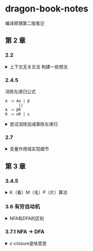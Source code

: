 # dragon-book-notes
编译原理第二版笔记

## 第 2 章

### 2.2

<details><summary>上下文无关文法 构建一些想法</summary>

```
加减乘除无括号的表达式
expr -> expr + term
      | expr - term
      | term

term -> term * digit
      | term / digit
      | digit
```
```
为什么不写成这样
expr -> term + expr
      | term - expr
      | term

term -> term * digit
      | term / digit
      | digit

+ - 是左结合
这样的话 + - 就变成里右结合
1 + 2 + 3
语法分析树就会变成这样
         expr
        / | \
       1  +  expr
            / | \
           2  +  3
```
```
或者这样
expr -> expr + digit
      | expr - digit
      | expr * digit
      | expr / digit
也就是说优先级越高的符号， 要越往里（下）写
表达式的本质就是一颗树， 肯定是从下往上算， 所以要往里（下）写
```
</details>

### 2.4.5
消除左递归公式
```
A -> Aα | β
      ||
A -> βR
R -> αR | ε
```
<details><summary>尝试消除加减乘除左递归</summary>

```
expr -> expr + term
      | expr - term
      | term

term -> term * digit
      | term / digit
      | digit

对于expr
A = expr
α = + term | - term
β = term
   ||
expr      -> term expr_tail
expr_tail -> + term expr_tail | - term expr_tail | ε

对于term
A = term
α = * digit | / digit
β = digit

term      -> digit term_tail
term_tail -> * digit term_tail | / digit term_tail | ε


最后合并
expr      -> term expr_tail
expr_tail -> + term expr_tail 
           | - term expr_tail
           | ε
term      -> digit term_tail
term_tail -> * digit term_tail
           | / digit term_tail 
           | ε
```
</details>

### 2.7
<details><summary>变量作用域实现细节</summary>
 
定义：符号表类`Symbol` 全局符号表`global_symbol` 一个全局符号表指针`p`   
下面时伪代码   
每当进入函数时，`push p; p = global_symbol;`   
每当退出函数时，`pop p;`   
每当进入块时， `new_symbol = new Symbol(); new_symbol.prev = p; p = new_symbol;`   
每当退出块时, `p = p.prev;`   

如果进入的块同时是函数， 先执行`进入函数`， 再执行`进入块`   
如果退出的块同时是函数， 先执行`退出块`， 再执行`退出函数`  

查找符号
```
for (pp = p; pp != NULL; pp = pp.prev) {
    // 然后从符号表里查找即可
}
```

</details>

## 第 3 章

### 3.4.5
<details><summary>K（看）M（毛）P（片）算法</summary>
这个龙书的KMP算法讲的好难懂的样子， 我晕！可能大佬有大佬的思维吧 orz <br />
以前我试图想学过这个算法， 但是看了好多文章， 感觉都讲的不是很清楚， 到现在还是迷迷糊糊的 <br />
今晚， 对，就是今晚 一定要搞懂， ***， 我就不信了 <br />
细细一看龙书 - -， 哇， 别看短短几行， 讲的还是很清楚的。 <br />
<br />

唯一的难点应该是*失陪函数*的计算 <br />
需要明确*失陪函数*计算是关键字的长度，这个关键字要满足既是最长的真前缀又是后缀。 <br />
比如， 就拿龙书的例子：（龙书上的索引是从1开始）
<pre>
字符串：ababaa

f(1) 要计算的字符串：a           计算出的关键字：没有        长度：0
f(2) 要计算的字符串：ab          计算出的关键字：没有        长度：0
f(3) 要计算的字符串：aba         计算出的关键字：a          长度：1
f(4) 要计算的字符串：abab        计算出的关键字：ab         长度：2
f(5) 要计算的字符串：ababa       计算出的关键字：aba        长度：3
f(6) 要计算的字符串：ababaa      计算出的关键字：a          长度：1
</pre>

苦思冥想， 为啥龙书上的函数要这么写， 加上搜索各种资料， 终于。。。 <br/>
龙书最大的失策是直接放伪代码， 不放解释， 我晕， 下面还要证明， 没接触的直接凉凉 <br />

<pre>
失配函数的算法流程是这样的
先是从第一个字符和第二个字符开始比较， 如果相同呢那么 f(1) = 1， 不同 f(1) = 0 （不懂看上面的例子）
假设第一个字符和第二个字符相同
那么现在在第二个字符后面加一个字符（第三个字符），然后是不是就要比较第一个字符后面的哪个字符， 也就是第二个字符， 和第三个字符是否相同
这个相同的流程

那假如不同咋办，不同的话需要回退， 回退到现在的关键字中的关键字那个地方， 为什么可以这么回退呢， 因为关键字的属性就是头和尾是一样的， 画张图可能可以理解快一点
</pre>

书上伪代码，翻译成c， 如果不懂的话， 看的脑壳疼
```c
#include <stdio.h>
#include <memory.h>

int main() {
    char *b = "-ababaa"; // 龙书中索引开始是1， 所以这里头部加了一个字符
    int n = strlen(b);
    int f[n];

    int t = 0; // 指向现在的关键字
    f[1] = 0;
    for (int s = 1; s < n; s++) {
        while (t > 0 && b[s+1] != b[t+1]) // 这里是回退用的， t > 0 是说 如果 t == 0 的话， 就没法继续回退了， b[s+1] != b[t+1] 是回退的条件， 不等于才要回退
            t = f[t]; // 回退关键字， 至于为什么可以回退， 画图， 关键字中的关键字头和尾是一样的
        if (b[s+1] == b[t+1]) { // 等于， 直接下一步
            ++t; // 关键字长度加一
            f[s+1] = t; // 赋值
        } else {
            f[s+1] = 0; // 很明显， 这里肯定回退到不可以回退了， t肯定等于0， 关键字长度肯定等于0
        }
    }

    for (int s = 1; s < n; s++) { // 打印
        printf("%d ", f[s]);
    }
}
```

用索引从0开始写的代码
```c
#include <stdio.h>
#include <memory.h>

int main() {
    char *b = "ababaa";
    int n = strlen(b);
    int f[n];

    // 这里为什么用-1呢
    // 因为s和t肯定要表示同一样东西， s表示的是头部匹配的长度， t表示的是尾部匹配的长度
    // 那么开始的时候肯定是字符0和字符1开始比较
    // 那么s和t肯定在最开始的时候肯定要相差一
    // 无非s=-1， t=0， or， s=0，t=-1
    // 如果s=-1， t=0这种， 那么是s从-1到n-2循环， 下面也肯定是f[s+1] = t; 所以肯定没法写
    int t = -1;
    f[0] = -1;
    for (int s = 0; s < n-1; s++) {
        while (t > -1 && b[s+1] != b[t+1])
            t = f[t];
        if (b[s+1] == b[t+1]) {
            ++t;
            f[s+1] = t;
        } else {
            f[s+1] = -1;
        }
    }

    for (int s = 0; s < n; s++) {
        printf("%d ", f[s]+1);
    }
}
```
</details>

### 3.6 有穷自动机
<details><summary>NFA和DFA的区别</summary>

从名子里面就可以知道了，一个是确定，一个是不确定，那是什么不确定呢？ <br />
是从一个状态转移到另一个状态的路径（对于同样的输入）， NFA可能有一个或多个， 而DFA肯定只有一个。

所以DFA就是NFA的一种特殊情况

</details>

### 3.7.1 NFA -> DFA
<details><summary><i>ε-closure</i>是啥意思</summary>
龙书上写的是： <br />
</i>ε-closure(s)</i> 表示能够从状态s开始只用通过ε转换到达NFA状态集合  <br />
一开始完全不清楚是啥意思，好像是在看定义一样，后来仔细一看例子，哦～ <br />

其实ε-closure(s)就是代表*s*本身加上*s*可以通过*ε*到达的集合 <br />

直接看例子 *例3.21* 可以更快的理解， 看定义完全不懂在讲啥 <br />
上面说 状态 *A* 是 *ε-closure(0)， 即 *A = {0, 1, 2, 4, 7}* <br />
首先*A*集合包含 *0* <br />
然后看*0*可以通过*ε*到达哪些状态 <br />

*0*可以通过*ε*到达<i>{1，7}</i> <br />
*1*又可以通过*ε*到达<i>{2，4\}</i> <br />
*7*没有可以通过*ε*到达的状态 <br />
*2*没有可以通过*ε*到达的状态 <br />
*4*没有可以通过*ε*到达的状态 <br />
所以*A = {0, 1, 2, 4, 7}* <br />


例外下面还有一个*ε-closure(T)* <br />
这和上面的是一样的，只不过*s*代表一个状态， 而*T*代表状态的集合 <br />

</details>
